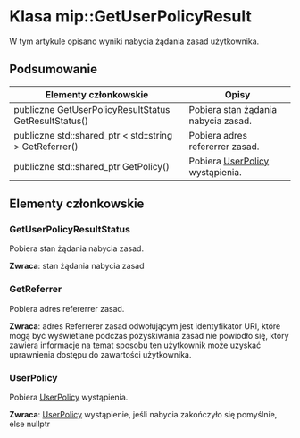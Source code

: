 # <a name="class-mipgetuserpolicyresult"></a>Klasa mip::GetUserPolicyResult 
W tym artykule opisano wyniki nabycia żądania zasad użytkownika.
  
## <a name="summary"></a>Podsumowanie
 Elementy członkowskie                        | Opisy                                
--------------------------------|---------------------------------------------
 publiczne GetUserPolicyResultStatus GetResultStatus()  |  Pobiera stan żądania nabycia zasad.
publiczne std::shared_ptr < std::string > GetReferrer()  |  Pobiera adres refererrer zasad.
publiczne std::shared_ptr<UserPolicy> GetPolicy()  |  Pobiera [UserPolicy](class_mip_userpolicy.md) wystąpienia.
  
## <a name="members"></a>Elementy członkowskie
  
### <a name="getuserpolicyresultstatus"></a>GetUserPolicyResultStatus
Pobiera stan żądania nabycia zasad.

  
**Zwraca**: stan żądania nabycia zasad
  
### <a name="getreferrer"></a>GetReferrer
Pobiera adres refererrer zasad.

  
**Zwraca**: adres Referrerer zasad odwołującym jest identyfikator URI, które mogą być wyświetlane podczas pozyskiwania zasad nie powiodło się, który zawiera informacje na temat sposobu ten użytkownik może uzyskać uprawnienia dostępu do zawartości użytkownika.
  
### <a name="userpolicy"></a>UserPolicy
Pobiera [UserPolicy](class_mip_userpolicy.md) wystąpienia.

  
**Zwraca**: [UserPolicy](class_mip_userpolicy.md) wystąpienie, jeśli nabycia zakończyło się pomyślnie, else nullptr